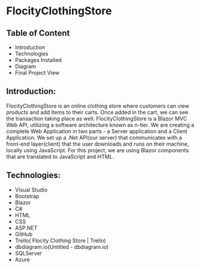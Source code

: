 # FlocityClothingStore
## Table of Content
* Introduction
* Technologies
* Packages Installed
* Diagram
* Final Project View

## Introduction: 
FlocityClothingStore is an online clothing store where customers can view products and add items to their carts. Once added in the cart, we can see the transaction taking place as well. FlocityClothingStore is a Blazor MVC Web API, utilizing a software architecture known as n-tier. 
We are creating a complete Web Application in two parts - a Server application and a Client Application. We set up a .Net API(our server) that communicates with a front-end layer(client) that the user downloads and runs on their machine, locally using JavaScript. For this project, we are using Blazor components that are translated to JavaScript and HTML. 

## Technologies:
* Visual Studio  
* Bootstrap
* Blazor
* C#
* HTML
* CSS
* ASP.NET
* GitHub
* Trello( Flocity Clothing Store | Trello)
* dbdiagram.io(Untitled - dbdiagram.io)
* SQLServer
* Azure
